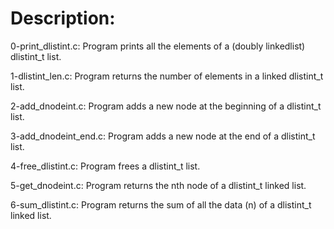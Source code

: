 # Description:

0-print_dlistint.c: Program prints all the elements of a (doubly linkedlist) dlistint_t list.

1-dlistint_len.c: Program returns the number of elements in a linked dlistint_t list.

2-add_dnodeint.c: Program adds a new node at the beginning of a dlistint_t list.

3-add_dnodeint_end.c: Program adds a new node at the end of a dlistint_t list.

4-free_dlistint.c: Program frees a dlistint_t list.

5-get_dnodeint.c: Program returns the nth node of a dlistint_t linked list.

6-sum_dlistint.c: Program returns the sum of all the data (n) of a dlistint_t linked list.

